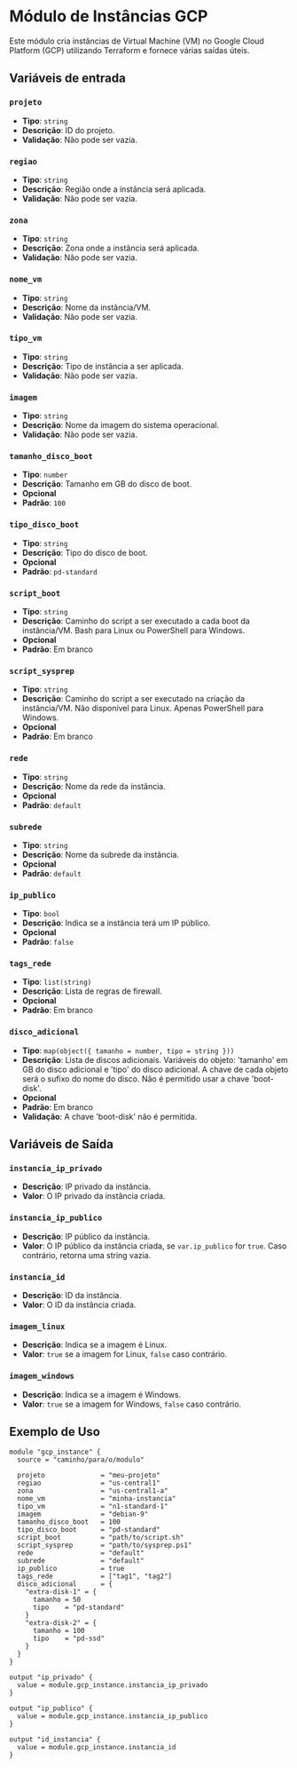 # Módulo de Instâncias GCP

Este módulo cria instâncias de Virtual Machine (VM) no Google Cloud Platform (GCP) utilizando Terraform e fornece várias saídas úteis.

## Variáveis de entrada

### `projeto`
- **Tipo**: `string`
- **Descrição**: ID do projeto.
- **Validação**: Não pode ser vazia.

### `regiao`
- **Tipo**: `string`
- **Descrição**: Região onde a instância será aplicada.
- **Validação**: Não pode ser vazia.

### `zona`
- **Tipo**: `string`
- **Descrição**: Zona onde a instância será aplicada.
- **Validação**: Não pode ser vazia.

### `nome_vm`
- **Tipo**: `string`
- **Descrição**: Nome da instância/VM.
- **Validação**: Não pode ser vazia.

### `tipo_vm`
- **Tipo**: `string`
- **Descrição**: Tipo de instância a ser aplicada.
- **Validação**: Não pode ser vazia.

### `imagem`
- **Tipo**: `string`
- **Descrição**: Nome da imagem do sistema operacional.
- **Validação**: Não pode ser vazia.

### `tamanho_disco_boot`
- **Tipo**: `number`
- **Descrição**: Tamanho em GB do disco de boot.
- **Opcional**
- **Padrão**: `100`

### `tipo_disco_boot`
- **Tipo**: `string`
- **Descrição**: Tipo do disco de boot.
- **Opcional**
- **Padrão**: `pd-standard`

### `script_boot`
- **Tipo**: `string`
- **Descrição**: Caminho do script a ser executado a cada boot da instância/VM. Bash para Linux ou PowerShell para Windows.
- **Opcional**
- **Padrão**: Em branco

### `script_sysprep`
- **Tipo**: `string`
- **Descrição**: Caminho do script a ser executado na criação da instância/VM. Não disponível para Linux. Apenas PowerShell para Windows.
- **Opcional**
- **Padrão**: Em branco

### `rede`
- **Tipo**: `string`
- **Descrição**: Nome da rede da instância.
- **Opcional**
- **Padrão**: `default`

### `subrede`
- **Tipo**: `string`
- **Descrição**: Nome da subrede da instância.
- **Opcional**
- **Padrão**: `default`

### `ip_publico`
- **Tipo**: `bool`
- **Descrição**: Indica se a instância terá um IP público.
- **Opcional**
- **Padrão**: `false`

### `tags_rede`
- **Tipo**: `list(string)`
- **Descrição**: Lista de regras de firewall.
- **Opcional**
- **Padrão**: Em branco

### `disco_adicional`
- **Tipo**: `map(object({ tamanho = number, tipo = string }))`
- **Descrição**: Lista de discos adicionais. Variáveis do objeto: 'tamanho' em GB do disco adicional e 'tipo' do disco adicional. A chave de cada objeto será o sufixo do nome do disco. Não é permitido usar a chave 'boot-disk'.
- **Opcional**
- **Padrão**: Em branco
- **Validação**: A chave 'boot-disk' não é permitida.

## Variáveis de Saída

### `instancia_ip_privado`
- **Descrição**: IP privado da instância.
- **Valor**: O IP privado da instância criada.

### `instancia_ip_publico`
- **Descrição**: IP público da instância.
- **Valor**: O IP público da instância criada, se `var.ip_publico` for `true`. Caso contrário, retorna uma string vazia.

### `instancia_id`
- **Descrição**: ID da instância.
- **Valor**: O ID da instância criada.

### `imagem_linux`
- **Descrição**: Indica se a imagem é Linux.
- **Valor**: `true` se a imagem for Linux, `false` caso contrário.

### `imagem_windows`
- **Descrição**: Indica se a imagem é Windows.
- **Valor**: `true` se a imagem for Windows, `false` caso contrário.

## Exemplo de Uso

```hcl
module "gcp_instance" {
  source = "caminho/para/o/modulo"

  projeto              = "meu-projeto"
  regiao               = "us-central1"
  zona                 = "us-central1-a"
  nome_vm              = "minha-instancia"
  tipo_vm              = "n1-standard-1"
  imagem               = "debian-9"
  tamanho_disco_boot   = 100
  tipo_disco_boot      = "pd-standard"
  script_boot          = "path/to/script.sh"
  script_sysprep       = "path/to/sysprep.ps1"
  rede                 = "default"
  subrede              = "default"
  ip_publico           = true
  tags_rede            = ["tag1", "tag2"]
  disco_adicional      = {
    "extra-disk-1" = {
      tamanho = 50
      tipo    = "pd-standard"
    }
    "extra-disk-2" = {
      tamanho = 100
      tipo    = "pd-ssd"
    }
  }
}

output "ip_privado" {
  value = module.gcp_instance.instancia_ip_privado
}

output "ip_publico" {
  value = module.gcp_instance.instancia_ip_publico
}

output "id_instancia" {
  value = module.gcp_instance.instancia_id
}
```

